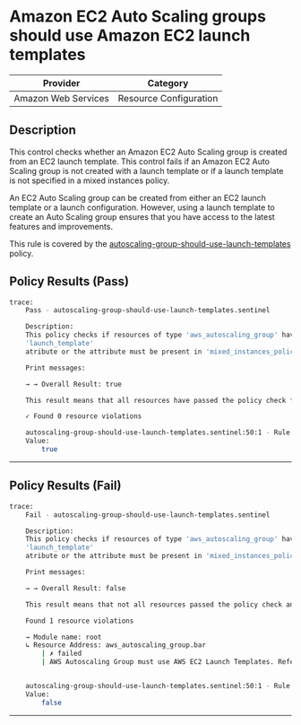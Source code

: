 # Amazon EC2 Auto Scaling groups should use Amazon EC2 launch templates

| Provider            |        Category        |
| ------------------- | ---------------------- |
| Amazon Web Services | Resource Configuration |

## Description

This control checks whether an Amazon EC2 Auto Scaling group is created from an EC2 launch template. This control fails if an Amazon EC2 Auto Scaling group is not created with a launch template or if a launch template is not specified in a mixed instances policy.

An EC2 Auto Scaling group can be created from either an EC2 launch template or a launch configuration. However, using a launch template to create an Auto Scaling group ensures that you have access to the latest features and improvements.

This rule is covered by the [autoscaling-group-should-use-launch-templates](../../policies/autoscaling-group-should-use-launch-templates.sentinel) policy.

## Policy Results (Pass)

```bash
trace:
    Pass - autoscaling-group-should-use-launch-templates.sentinel

    Description:
    This policy checks if resources of type 'aws_autoscaling_group' have the
    'launch_template'
    atribute or the attribute must be present in 'mixed_instances_policy'

    Print messages:

    → → Overall Result: true

    This result means that all resources have passed the policy check for the policy autoscaling-group-should-use-launch-templates.

    ✓ Found 0 resource violations

    autoscaling-group-should-use-launch-templates.sentinel:50:1 - Rule "main"
    Value:
        true
```

---

## Policy Results (Fail)

```bash
trace:
    Fail - autoscaling-group-should-use-launch-templates.sentinel

    Description:
    This policy checks if resources of type 'aws_autoscaling_group' have the
    'launch_template'
    atribute or the attribute must be present in 'mixed_instances_policy'

    Print messages:

    → → Overall Result: false

    This result means that not all resources passed the policy check and the protected behavior is not allowed for the policy autoscaling-group-should-use-launch-templates.

    Found 1 resource violations

    → Module name: root
    ↳ Resource Address: aws_autoscaling_group.bar
        | ✗ failed
        | AWS Autoscaling Group must use AWS EC2 Launch Templates. Refer to https://docs.aws.amazon.com/securityhub/latest/userguide/autoscaling-controls.html#autoscaling-9 for more details.


    autoscaling-group-should-use-launch-templates.sentinel:50:1 - Rule "main"
    Value:
        false
```

---
